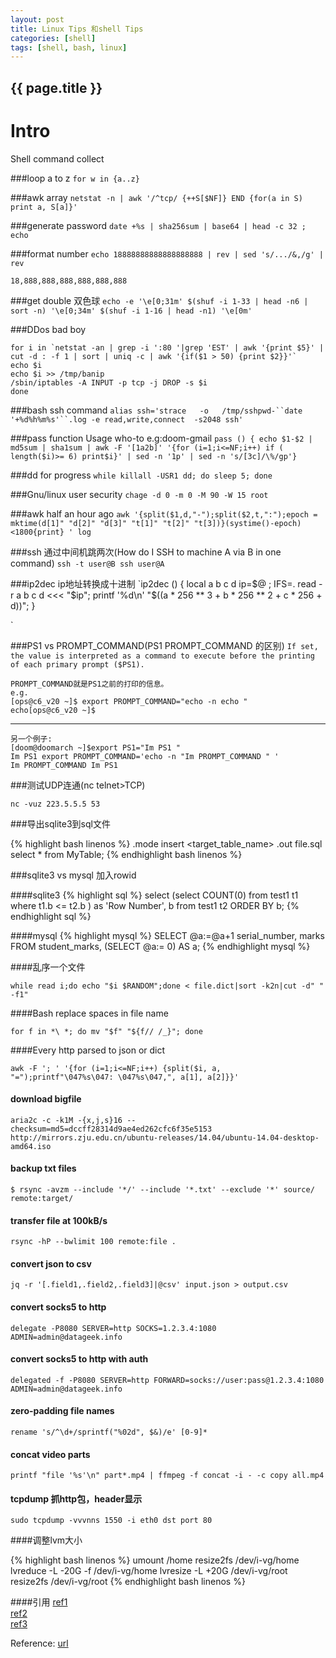 ```yaml
---
layout: post
title: Linux Tips 和shell Tips
categories: [shell]
tags: [shell, bash, linux]
---
```

<h2>{{ page.title }}</h2>

Intro
===
Shell command collect

###loop a to z
`for w in {a..z}`  

###awk array
`netstat -n | awk '/^tcp/ {++S[$NF]} END {for(a in S) print a, S[a]}'`

###generate password
`date +%s | sha256sum | base64 | head -c 32 ; echo`

###format number
`echo 18888888888888888888 | rev | sed 's/.../&,/g' | rev `

    18,888,888,888,888,888,888

###get double 双色球
`echo -e '\e[0;31m' $(shuf -i 1-33 | head -n6 | sort -n) '\e[0;34m' $(shuf -i 1-16 | head -n1) '\e[0m'`

###DDos bad boy

    for i in `netstat -an | grep -i ':80 '|grep 'EST' | awk '{print $5}' | cut -d : -f 1 | sort | uniq -c | awk '{if($1 > 50) {print $2}}'`
    echo $i
    echo $i >> /tmp/banip
    /sbin/iptables -A INPUT -p tcp -j DROP -s $i
    done


###bash ssh command 
`alias ssh='strace   -o   /tmp/sshpwd-``date    '+%d%h%m%s'``.log -e read,write,connect  -s2048 ssh'`

###pass function Usage who-to e.g:doom-gmail
`pass () { echo $1-$2 | md5sum | sha1sum | awk -F '[1a2b]' '{for (i=1;i<=NF;i++) if ( length($i)>= 6) print$i}' | sed -n '1p' | sed -n 's/[3c]/\%/gp'}`

###dd for progress
`while killall -USR1 dd; do sleep 5; done`

###Gnu/linux user security
`chage -d 0 -m 0 -M 90 -W 15 root`

###awk half an hour ago 
`awk '{split($1,d,"-");split($2,t,":");epoch = mktime(d[1]" "d[2]" "d[3]" "t[1]" "t[2]" "t[3])}(systime()-epoch)<1800{print} ' log`

###ssh 通过中间机跳两次(How do I SSH to machine A via B in one command)
`ssh -t user@B ssh user@A
`

###ip2dec ip地址转换成十进制
`ip2dec () { local a b c d ip=$@ ; IFS=. read -r a b c d <<< "$ip"; printf '%d\n' "$((a * 256 ** 3 + b * 256 ** 2 + c * 256 + d))"; }

`

###PS1 vs PROMPT_COMMAND(PS1 PROMPT_COMMAND 的区别) 
`
If set, the value is interpreted as a command to execute before the printing of each primary prompt ($PS1).
`

    PROMPT_COMMAND就是PS1之前的打印的信息。 
    e.g.
    [ops@c6_v20 ~]$ export PROMPT_COMMAND="echo -n echo "
    echo[ops@c6_v20 ~]$

-----    

    另一个例子:
    [doom@doomarch ~]$export PS1="Im PS1 "
    Im PS1 export PROMPT_COMMAND='echo -n "Im PROMPT_COMMAND " '
    Im PROMPT_COMMAND Im PS1

###测试UDP连通(nc telnet>TCP)

`nc -vuz 223.5.5.5 53`


###导出sqlite3到sql文件

{% highlight bash linenos %}
.mode insert <target_table_name>
.out file.sql 
select * from MyTable;
{% endhighlight bash linenos %}


###sqlite3 vs mysql 加入rowid

####sqlite3
{% highlight sql %}
select (select COUNT(0) 
    from test1 t1 
    where t1.b <= t2.b 
    ) as 'Row Number', b from test1 t2 ORDER BY b; 
{% endhighlight sql %}

####mysql
{% highlight mysql %}
SELECT  @a:=@a+1 serial_number, 
        marks 
FROM    student_marks,
        (SELECT @a:= 0) AS a;
{% endhighlight mysql %}

####乱序一个文件

`while read i;do echo "$i $RANDOM";done < file.dict|sort -k2n|cut -d" " -f1"`

####Bash replace spaces in file name

`for f in *\ *; do mv "$f" "${f// /_}"; done`

####Every http parsed to json or dict

`awk -F '; ' '{for (i=1;i<=NF;i++) {split($i, a, "=");printf"\047%s\047: \047%s\047,", a[1], a[2]}}'`

#### download bigfile

`aria2c -c -k1M -{x,j,s}16 --checksum=md5=dccff28314d9ae4ed262cfc6f35e5153 http://mirrors.zju.edu.cn/ubuntu-releases/14.04/ubuntu-14.04-desktop-amd64.iso`

#### backup txt files

`$ rsync -avzm --include '*/' --include '*.txt' --exclude '*' source/ remote:target/`

#### transfer file at 100kB/s

`rsync -hP --bwlimit 100 remote:file .`

#### convert json to csv

`jq -r '[.field1,.field2,.field3]|@csv' input.json > output.csv`

#### convert socks5 to http

`delegate -P8080 SERVER=http SOCKS=1.2.3.4:1080 ADMIN=admin@datageek.info`

#### convert socks5 to http with auth

`delegated -f -P8080 SERVER=http FORWARD=socks://user:pass@1.2.3.4:1080 ADMIN=admin@datageek.info`

#### zero-padding file names

`rename 's/^\d+/sprintf("%02d", $&)/e' [0-9]*`

#### concat video parts

`printf "file '%s'\n" part*.mp4 | ffmpeg -f concat -i - -c copy all.mp4`

#### tcpdump 抓http包，header显示

`sudo tcpdump -vvvnns 1550 -i eth0 dst port 80`

####调整lvm大小

{% highlight bash linenos %}
umount /home
resize2fs /dev/i-vg/home
lvreduce -L -20G -f /dev/i-vg/home
lvresize -L +20G /dev/i-vg/root
resize2fs /dev/i-vg/root
{% endhighlight bash linenos %}

####引用
[ref1](http://sqlite.1065341.n5.nabble.com/sequential-row-numbers-from-query-td47370.html)   
[ref2](http://stackoverflow.com/questions/11094466/generate-serial-number-in-mysql-query)   
[ref3](http://stackoverflow.com/users/348785/kev)   




Reference: [url](http://stackoverflow.com/questions/3058325/what-is-the-difference-between-ps1-and-prompt-command)
